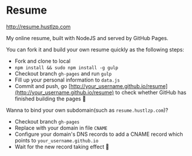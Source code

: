 Resume
=============

http://resume.hustlzp.com

My online resume, built with NodeJS and served by GitHub Pages.

You can fork it and build your own resume quickly as the following steps:

* Fork and clone to local
* `npm install && sudo npm install -g gulp`
* Checkout branch `gh-pages` and run `gulp`
* Fill up your personal information to `data.js`
* Commit and push, go [http://your_username.github.io/resume](http://your_username.github.io/resume) to check whether GitHub has finished building the pages :beer:

Wanna to bind your own subdomain(such as `resume.hustlzp.com`)?

* Checkout branch `gh-pages`
* Replace with your domain in file `CNAME`
* Configure your domain's DNS records to add a CNAME record which points to `your_username.github.io`
* Wait for the new record taking effect :beer:
